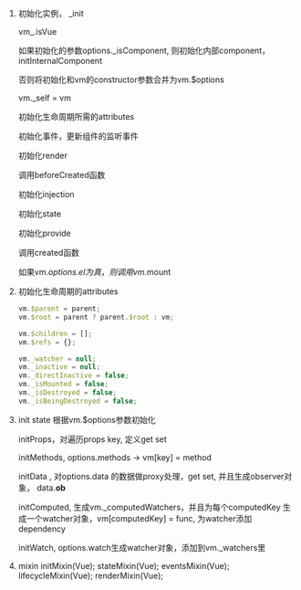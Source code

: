 1. 初始化实例， _init

   vm_.isVue  

   如果初始化的参数options._isComponent, 则初始化内部component，initInternalComponent 

   否则将初始化和vm的constructor参数合并为vm.$options

   vm._self = vm

   初始化生命周期所需的attributes

   初始化事件，更新组件的监听事件

   初始化render

   调用beforeCreated函数

   初始化injection

   初始化state

   初始化provide

   调用created函数

   如果vm.$options.el为真，则调用vm.$mount



2. 初始化生命周期的attributes

   ```javascript
   vm.$parent = parent;
   vm.$root = parent ? parent.$root : vm;
   
   vm.$children = [];
   vm.$refs = {};
   
   vm._watcher = null;
   vm._inactive = null;
   vm._directInactive = false;
   vm._isMounted = false;
   vm._isDestroyed = false;
   vm._isBeingDestroyed = false;
   ```



3. init state 根据vm.$options参数初始化

   initProps，对遍历props   key, 定义get set

   initMethods,   options.methods ->   vm[key] = method

   initData  , 对options.data 的数据做proxy处理，get set, 并且生成observer对象， data.__ob__

   initComputed,  生成vm._computedWatchers，并且为每个computedKey 生成一个watcher对象，vm[computedKey]  = func,  为watcher添加dependency 

   initWatch, options.watch生成watcher对象，添加到vm._watchers里
   
   
4. mixin
initMixin(Vue);
stateMixin(Vue);
eventsMixin(Vue);
lifecycleMixin(Vue);
renderMixin(Vue);  


